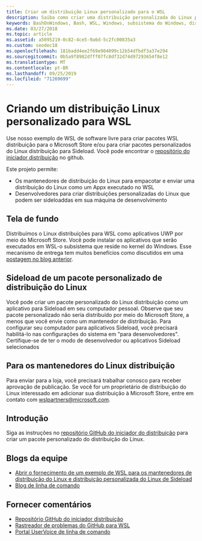 ```yaml
---
title: Criar um distribuição Linux personalizado para o WSL
description: Saiba como criar uma distribuição personalizada do Linux para o subsistema do Windows para Linux.
keywords: BashOnWindows, Bash, WSL, Windows, subsistema do Windows, distribuição, personalizado
ms.date: 03/27/2018
ms.topic: article
ms.assetid: a5095219-0c82-4ce5-9a6d-5c2fc00835a3
ms.custom: seodec18
ms.openlocfilehash: 181badd4ee2f69e904099c12b54dfbdf3a37e294
ms.sourcegitcommit: 0b5a9f8982dfff07fc8df32d74d97293654f8e12
ms.translationtype: MT
ms.contentlocale: pt-BR
ms.lasthandoff: 09/25/2019
ms.locfileid: "71269699"
---
```

# <a name="creating-a-custom-linux-distro-for-wsl"></a>Criando um distribuição Linux personalizado para WSL

Use nosso exemplo de WSL de software livre para criar pacotes WSL distribuição para o Microsoft Store e/ou para criar pacotes personalizados do Linux distribuição para Sideload. Você pode encontrar o [repositório do iniciador distribuição](https://github.com/Microsoft/WSL-DistroLauncher) no github.

Este projeto permite:
* Os mantenedores de distribuição do Linux para empacotar e enviar uma distribuição do Linux como um Appx executado no WSL
* Desenvolvedores para criar distribuições personalizadas do Linux que podem ser sideloaddas em sua máquina de desenvolvimento

## <a name="background"></a>Tela de fundo
Distribuímos o Linux distribuições para WSL como aplicativos UWP por meio do Microsoft Store. Você pode instalar os aplicativos que serão executados em WSL-o subsistema que reside no kernel do Windows. Esse mecanismo de entrega tem muitos benefícios como discutidos em uma [postagem no blog anterior](https://blogs.msdn.microsoft.com/commandline/2017/07/10/ubuntu-now-available-from-the-windows-store/).

## <a name="sideloading-a-custom-linux-distro-package"></a>Sideload de um pacote personalizado de distribuição do Linux
Você pode criar um pacote personalizado do Linux distribuição como um aplicativo para Sideload em seu computador pessoal. Observe que seu pacote personalizado não seria distribuído por meio do Microsoft Store, a menos que você envie como um mantenedor de distribuição.
Para configurar seu computador para aplicativos Sideload, você precisará habilitá-lo nas configurações do sistema em "para desenvolvedores".  Certifique-se de ter o modo de desenvolvedor ou aplicativos Sideload selecionados

## <a name="for-linux-distro-maintainers"></a>Para os mantenedores do Linux distribuição
Para enviar para a loja, você precisará trabalhar conosco para receber aprovação de publicação. Se você for um proprietário de distribuição do Linux interessado em adicionar sua distribuição à Microsoft Store, entre em contato com wslpartners@microsoft.com.

## <a name="getting-started"></a>Introdução
Siga as instruções no [repositório GitHub do iniciador do distribuição](https://github.com/Microsoft/WSL-DistroLauncher) para criar um pacote personalizado do distribuição do Linux.

 
## <a name="team-blogs"></a>Blogs da equipe
*  [Abrir o fornecimento de um exemplo de WSL para os mantenedores de distribuição do Linux e distribuição personalizada do Linux de Sideload](https://blogs.msdn.microsoft.com/commandline/2018/03/26/wsl-distro-launcher/)
* [Blog de linha de comando](https://blogs.msdn.microsoft.com/commandline/)

## <a name="provide-feedback"></a>Fornecer comentários
* [Repositório GitHub do iniciador distribuição](https://github.com/Microsoft/WSL-DistroLauncher)
* [Rastreador de problemas do GitHub para WSL](https://github.com/Microsoft/BashOnWindows/issues)
* [Portal UserVoice de linha de comando](https://wpdev.uservoice.com/forums/266908-command-prompt-console-bash-on-ubuntu-on-windo/category/161892-bash)
